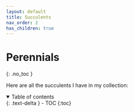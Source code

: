 ```yaml
---
layout: default
title: Succulents
nav_order: 2
has_children: true
---
```


# Perennials
{: .no_toc }

Here are all the succulents I have in my collection:
<details open markdown="block">
  <summary>
    Table of contents
  </summary>
  {: .text-delta }
- TOC
{:toc}
</details>

